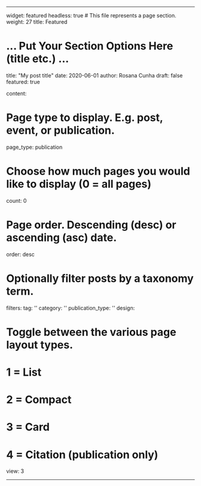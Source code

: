 ---

widget: featured
headless: true  # This file represents a page section.
weight: 27
title: Featured

  # ... Put Your Section Options Here (title etc.) ...
title: "My post title"
date: 2020-06-01
author: Rosana Cunha
draft: false
featured: true 

content:
  # Page type to display. E.g. post, event, or publication.
  page_type: publication
  # Choose how much pages you would like to display (0 = all pages)
  count: 0
  # Page order. Descending (desc) or ascending (asc) date.
  order: desc
  # Optionally filter posts by a taxonomy term.
  filters:
    tag: ''
    category: ''
    publication_type: ''
design:
  # Toggle between the various page layout types.
  #   1 = List
  #   2 = Compact
  #   3 = Card
  #   4 = Citation (publication only)
  view: 3
  
  ---
